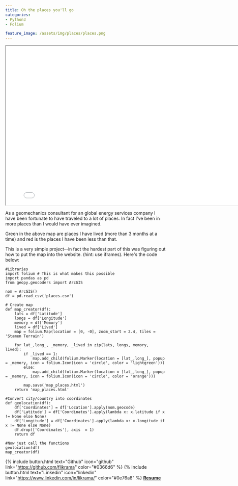 ```yaml
---
title: Oh the places you'll go
categories:
- Python3
- Folium 

feature_image: /assets/img/places/places.png
---
```

 
 <iframe width = 800 height = 500 src="/map_places.html" title="Places I've been"></iframe> 





As a geomechanics consultant for an global energy services company I have been fortunate to have traveled to a lot of places. In fact I've been in more places than I would have ever imagined. 


Green in the above map are places I have lived (more than 3 months at a time) and red is the places I have been less than that.


This is a very simple project--in fact the hardest part of this was figuring out how to put the map into the website. (hint: use iframes). Here's the code below:


	#Libraries
	import folium # This is what makes this possible
	import pandas as pd
	from geopy.geocoders import ArcGIS

	nom = ArcGIS()
	df = pd.read_csv('places.csv')

	# Create map
	def map_creator(df):
		lats = df['Latitude']
		longs = df['Longitude']
		memory = df['Memory']
		lived = df['Lived']
		map = folium.Map(location = [0, -0], zoom_start = 2.4, tiles = 'Stamen Terrain')

		for lat_,long_, _memory, _lived in zip(lats, longs, memory, lived):
			if _lived == 1:
				map.add_child(folium.Marker(location = [lat_,long_], popup = _memory, icon = folium.Icon(icon = 'circle', color = 'lightgreen')))
			else:
				map.add_child(folium.Marker(location = [lat_,long_], popup = _memory, icon = folium.Icon(icon = 'circle', color = 'orange')))
				
			map.save('map_places.html')
		return 'map_places.html'

	#Convert city/country into coordinates
	def geolocation(df):
		df['Coordinates'] = df['Location'].apply(nom.geocode)
		df['Latitude'] = df['Coordinates'].apply(lambda x: x.latitude if x != None else None)
		df['Longitude'] = df['Coordinates'].apply(lambda x: x.longitude if x != None else None)
		df.drop(['Coordinates'], axis  = 1)
		return df

	#Now just call the functions
	geolocation(df)     
	map_creator(df)
	

{% include button.html text="Github" icon="github" link="https://github.com/flikrama" color="#0366d6" %} {% include button.html text="Linkedin" icon="linkedin" link="https://www.linkedin.com/in/likrama/" color="#0e76a8" %}   [**Resume**](/assets/resume/Fatmir_Likrama.pdf)